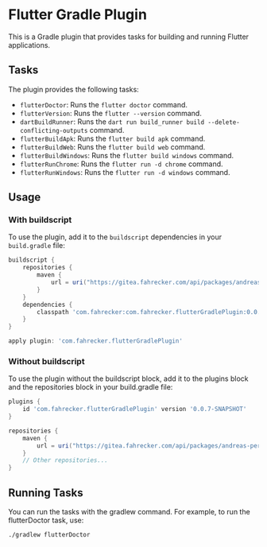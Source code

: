 # Flutter Gradle Plugin

This is a Gradle plugin that provides tasks for building and running Flutter applications.

## Tasks

The plugin provides the following tasks:

- `flutterDoctor`: Runs the `flutter doctor` command.
- `flutterVersion`: Runs the `flutter --version` command.
- `dartBuildRunner`: Runs the `dart run build_runner build --delete-conflicting-outputs` command.
- `flutterBuildApk`: Runs the `flutter build apk` command.
- `flutterBuildWeb`: Runs the `flutter build web` command.
- `flutterBuildWindows`: Runs the `flutter build windows` command.
- `flutterRunChrome`: Runs the `flutter run -d chrome` command.
- `flutterRunWindows`: Runs the `flutter run -d windows` command.

## Usage

### With buildscript

To use the plugin, add it to the `buildscript` dependencies in your `build.gradle` file:

```groovy
buildscript {
    repositories {
        maven {
            url = uri("https://gitea.fahrecker.com/api/packages/andreas-personal/maven")
        }
    }
    dependencies {
        classpath 'com.fahrecker:com.fahrecker.flutterGradlePlugin:0.0.7-SNAPSHOT'
    }
}

apply plugin: 'com.fahrecker.flutterGradlePlugin'
```

### Without buildscript

To use the plugin without the buildscript block, add it to the plugins block and the repositories block in your build.gradle file:

```groovy
plugins {
    id 'com.fahrecker.flutterGradlePlugin' version '0.0.7-SNAPSHOT'
}

repositories {
    maven {
        url = uri("https://gitea.fahrecker.com/api/packages/andreas-personal/maven")
    }
    // Other repositories...
}
```

## Running Tasks

You can run the tasks with the gradlew command. For example, to run the flutterDoctor task, use:

```sh
./gradlew flutterDoctor
```
